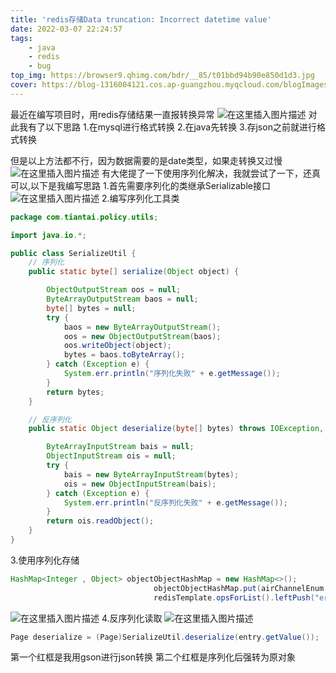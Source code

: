 ```yaml
---
title: 'redis存储Data truncation: Incorrect datetime value'
date: 2022-03-07 22:24:57
tags:
    - java 
    - redis
    - bug
top_img: https://browser9.qhimg.com/bdr/__85/t01bbd94b90e850d1d3.jpg
cover: https://blog-1316004121.cos.ap-guangzhou.myqcloud.com/blogImages/IMG_20200704_194539.jpg
---
```

最近在编写项目时，用redis存储结果一直报转换异常
![在这里插入图片描述](https://blog-1316004121.cos.ap-guangzhou.myqcloud.com/blogImages/f0a78853cfed40ad8b8a8b35800a7f52.png)
对此我有了以下思路
1.在mysql进行格式转换
2.在java先转换
3.存json之前就进行格式转换

但是以上方法都不行，因为数据需要的是date类型，如果走转换又过慢
![在这里插入图片描述](https://blog-1316004121.cos.ap-guangzhou.myqcloud.com/blogImages/374ed7336a77406f90aa8dc2ea8b4530.png)
有大佬提了一下使用序列化解决，我就尝试了一下，还真可以,以下是我编写思路
1.首先需要序列化的类继承Serializable接口
![在这里插入图片描述](https://blog-1316004121.cos.ap-guangzhou.myqcloud.com/blogImages/aeb43a6c0aef4058802e25afc80b6253.png)
2.编写序列化工具类

```java
package com.tiantai.policy.utils;

import java.io.*;

public class SerializeUtil {
    // 序列化
    public static byte[] serialize(Object object) {

        ObjectOutputStream oos = null;
        ByteArrayOutputStream baos = null;
        byte[] bytes = null;
        try {
            baos = new ByteArrayOutputStream();
            oos = new ObjectOutputStream(baos);
            oos.writeObject(object);
            bytes = baos.toByteArray();
        } catch (Exception e) {
            System.err.println("序列化失败" + e.getMessage());
        }
        return bytes;
    }

    // 反序列化
    public static Object deserialize(byte[] bytes) throws IOException, ClassNotFoundException {

        ByteArrayInputStream bais = null;
        ObjectInputStream ois = null;
        try {
            bais = new ByteArrayInputStream(bytes);
            ois = new ObjectInputStream(bais);
        } catch (Exception e) {
            System.err.println("反序列化失败" + e.getMessage());
        }
        return ois.readObject();
    }
}
```
3.使用序列化存储

```java
HashMap<Integer , Object> objectObjectHashMap = new HashMap<>();
                                objectObjectHashMap.put(airChannelEnum.getType(), SerializeUtil.serialize(selectPage));
                                redisTemplate.opsForList().leftPush("error",gson.toJson(objectObjectHashMap));

```
![在这里插入图片描述](https://blog-1316004121.cos.ap-guangzhou.myqcloud.com/blogImages/cb7066c9f316480a85b9e0864992880e.png)
4.反序列化读取
![在这里插入图片描述](https://blog-1316004121.cos.ap-guangzhou.myqcloud.com/blogImages/a2bbe2c6ba594e29a77afa1c7016881b.png)

```java
Page deserialize = (Page)SerializeUtil.deserialize(entry.getValue());
```
第一个红框是我用gson进行json转换
第二个红框是序列化后强转为原对象